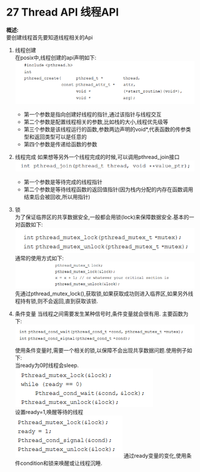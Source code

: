 27 Thread API 线程API  
===

**概述:**  
要创建线程首先要知道线程相关的Api

1.  线程创建  
    在posix中,线程创建的api声明如下:  
    ![](img/thread_creation_api.png)
    *   第一个参数是指向创建好线程的指针,通过该指针与线程交互
    *   第二个参数是配置线程相关的参数,比如栈的大小,线程优先级等
    *   第三个参数是该线程运行的函数,参数两边声明的void*,代表函数的传参类型和返回类型可以是任意的
    *   第四个参数是传递给函数的参数
2.  线程完成
    如果想等另外一个线程完成的时候,可以调用pthread_join接口  
    ![](img/pthread_join_api.png)
    *   第一个参数是等待完成的线程指针
    *   第二个参数是等待线程函数的返回值指针(因为栈内分配的内存在函数调用结束后会被回收,所以用指针)

3.  锁  
    为了保证临界区的共享数据安全,一般都会用锁(lock)来保障数据安全.基本的一对函数如下:  
    ![](img/loca_base_api.png)  
    通常的使用方式如下:  
    ![](img/lock_usual_usage.png)  
    先通过pthread_mutex_lock(),获取锁,如果获取成功则进入临界区,如果另外线程持有锁,则不会返回,直到获取该锁.
4.  条件变量
    当线程之间需要发生某种信号时,条件变量就会很有用. 主要函数为下:  
    ![](img/condition_variable_main_method.png)  
    使用条件变量时,需要一个相关的锁,以保障不会出现共享数据问题.使用例子如下:  
    当ready为0时线程会sleep.  
    ![](img/condition_wait_example.png)  
    设置ready=1,唤醒等待的线程  
    ![](img/condition_signal_example.png)
    通过ready变量的变化,使用条件condition和锁来唤醒或让线程沉睡.